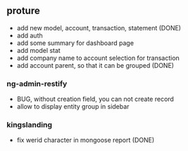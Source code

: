 ## proture

- add new model, account, transaction, statement (DONE)
- add auth
- add some summary for dashboard page
- add model stat
- add company name to account selection for transaction
- add account parent, so that it can be grouped (DONE)

### ng-admin-restify

- BUG, without creation field, you can not create record
- allow to display entity group in sidebar

### kingslanding

- fix werid character in mongoose report (DONE)
